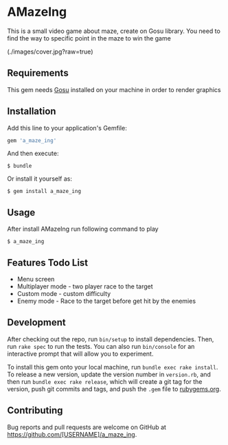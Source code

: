 # AMazeIng

This is a small video game about maze, create on Gosu library. You need to find the way to specific point in the maze to win the game

(./images/cover.jpg?raw=true)

## Requirements

This gem needs [Gosu](https://www.libgosu.org/) installed on your machine in order to render graphics

## Installation

Add this line to your application's Gemfile:

```ruby
gem 'a_maze_ing'
```

And then execute:

    $ bundle

Or install it yourself as:

    $ gem install a_maze_ing

## Usage

After install AMazeIng run following command to play
  
    $ a_maze_ing

## Features Todo List

* Menu screen
* Multiplayer mode - two player race to the target
* Custom mode - custom difficulty
* Enemy mode - Race to the target before get hit by the enemies

## Development

After checking out the repo, run `bin/setup` to install dependencies. Then, run `rake spec` to run the tests. You can also run `bin/console` for an interactive prompt that will allow you to experiment.

To install this gem onto your local machine, run `bundle exec rake install`. To release a new version, update the version number in `version.rb`, and then run `bundle exec rake release`, which will create a git tag for the version, push git commits and tags, and push the `.gem` file to [rubygems.org](https://rubygems.org).

## Contributing

Bug reports and pull requests are welcome on GitHub at https://github.com/[USERNAME]/a_maze_ing.
